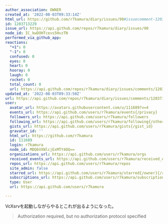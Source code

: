 ```yaml
---
author_association: OWNER
created_at: '2022-08-03T09:33:14Z'
html_url: https://github.com/r7kamura/diary/issues/90#issuecomment-1203713229
id: 1203713229
issue_url: https://api.github.com/repos/r7kamura/diary/issues/90
node_id: IC_kwDOHTcevs5HvzTN
performed_via_github_app: 
reactions:
  "+1": 0
  "-1": 0
  confused: 0
  eyes: 0
  heart: 0
  hooray: 0
  laugh: 0
  rocket: 0
  total_count: 0
  url: https://api.github.com/repos/r7kamura/diary/issues/comments/1203713229/reactions
updated_at: '2022-08-03T09:33:50Z'
url: https://api.github.com/repos/r7kamura/diary/issues/comments/1203713229
user:
  avatar_url: https://avatars.githubusercontent.com/u/111689?v=4
  events_url: https://api.github.com/users/r7kamura/events{/privacy}
  followers_url: https://api.github.com/users/r7kamura/followers
  following_url: https://api.github.com/users/r7kamura/following{/other_user}
  gists_url: https://api.github.com/users/r7kamura/gists{/gist_id}
  gravatar_id: ''
  html_url: https://github.com/r7kamura
  id: 111689
  login: r7kamura
  node_id: MDQ6VXNlcjExMTY4OQ==
  organizations_url: https://api.github.com/users/r7kamura/orgs
  received_events_url: https://api.github.com/users/r7kamura/received_events
  repos_url: https://api.github.com/users/r7kamura/repos
  site_admin: false
  starred_url: https://api.github.com/users/r7kamura/starred{/owner}{/repo}
  subscriptions_url: https://api.github.com/users/r7kamura/subscriptions
  type: User
  url: https://api.github.com/users/r7kamura

---
```

VcXsrvを起動しながらやるとこれが出るようになった。

> Authorization required, but no authorization protocol specified